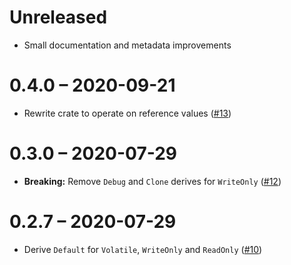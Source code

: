 # Unreleased

- Small documentation and metadata improvements

# 0.4.0 – 2020-09-21

- Rewrite crate to operate on reference values ([#13](https://github.com/rust-osdev/volatile/pull/13))

# 0.3.0 – 2020-07-29

- **Breaking:** Remove `Debug` and `Clone` derives for `WriteOnly` ([#12](https://github.com/rust-osdev/volatile/pull/12))

# 0.2.7 – 2020-07-29

- Derive `Default` for `Volatile`, `WriteOnly` and `ReadOnly` ([#10](https://github.com/embed-rs/volatile/pull/10))
